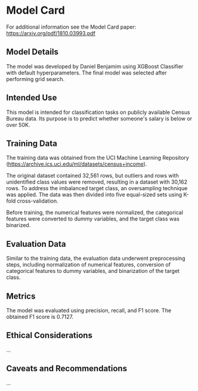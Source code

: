 # Model Card

For additional information see the Model Card paper: https://arxiv.org/pdf/1810.03993.pdf

## Model Details

The model was developed by Daniel Benjamim using XGBoost Classifier with default hyperparameters. The final model was selected after performing grid search.

## Intended Use

This model is intended for classification tasks on publicly available Census Bureau data. Its purpose is to predict whether someone's salary is below or over 50K.

## Training Data

The training data was obtained from the UCI Machine Learning Repository (https://archive.ics.uci.edu/ml/datasets/census+income).

The original dataset contained 32,561 rows, but outliers and rows with unidentified class values were removed, resulting in a dataset with 30,162 rows. To address the imbalanced target class, an oversampling technique was applied. The data was then divided into five equal-sized sets using K-fold cross-validation.

Before training, the numerical features were normalized, the categorical features were converted to dummy variables, and the target class was binarized.

## Evaluation Data

Similar to the training data, the evaluation data underwent preprocessing steps, including normalization of numerical features, conversion of categorical features to dummy variables, and binarization of the target class.

## Metrics

The model was evaluated using precision, recall, and F1 score. The obtained F1 score is 0.7127.

## Ethical Considerations

...

## Caveats and Recommendations

...